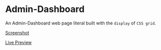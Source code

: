 # Admin-Dashboard

An Admin-Dashboard web page literal built with the `display` of `CSS grid`.

[Screenshot](./UI.png)

[Live Preview](https://prince-obot.github.io/Admin-Dashboard)

